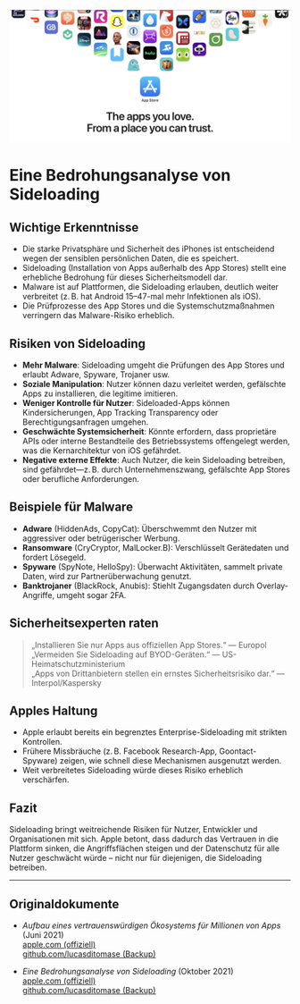 ![Banner](../assets/banner.png)  

# Eine Bedrohungsanalyse von Sideloading  

## Wichtige Erkenntnisse  

- Die starke Privatsphäre und Sicherheit des iPhones ist entscheidend wegen der sensiblen persönlichen Daten, die es speichert.  
- Sideloading (Installation von Apps außerhalb des App Stores) stellt eine erhebliche Bedrohung für dieses Sicherheitsmodell dar.  
- Malware ist auf Plattformen, die Sideloading erlauben, deutlich weiter verbreitet (z. B. hat Android 15–47-mal mehr Infektionen als iOS).  
- Die Prüfprozesse des App Stores und die Systemschutzmaßnahmen verringern das Malware-Risiko erheblich.  

## Risiken von Sideloading  

- **Mehr Malware**: Sideloading umgeht die Prüfungen des App Stores und erlaubt Adware, Spyware, Trojaner usw.  
- **Soziale Manipulation**: Nutzer können dazu verleitet werden, gefälschte Apps zu installieren, die legitime imitieren.  
- **Weniger Kontrolle für Nutzer**: Sideloaded-Apps können Kindersicherungen, App Tracking Transparency oder Berechtigungsanfragen umgehen.  
- **Geschwächte Systemsicherheit**: Könnte erfordern, dass proprietäre APIs oder interne Bestandteile des Betriebssystems offengelegt werden, was die Kernarchitektur von iOS gefährdet.  
- **Negative externe Effekte**: Auch Nutzer, die kein Sideloading betreiben, sind gefährdet—z. B. durch Unternehmenszwang, gefälschte App Stores oder berufliche Anforderungen.  

## Beispiele für Malware  

- **Adware** (HiddenAds, CopyCat): Überschwemmt den Nutzer mit aggressiver oder betrügerischer Werbung.  
- **Ransomware** (CryCryptor, MalLocker.B): Verschlüsselt Gerätedaten und fordert Lösegeld.  
- **Spyware** (SpyNote, HelloSpy): Überwacht Aktivitäten, sammelt private Daten, wird zur Partnerüberwachung genutzt.  
- **Banktrojaner** (BlackRock, Anubis): Stiehlt Zugangsdaten durch Overlay-Angriffe, umgeht sogar 2FA.  

## Sicherheitsexperten raten  

> „Installieren Sie nur Apps aus offiziellen App Stores.“ — Europol  
> „Vermeiden Sie Sideloading auf BYOD-Geräten.“ — US-Heimatschutzministerium  
> „Apps von Drittanbietern stellen ein ernstes Sicherheitsrisiko dar.“ — Interpol/Kaspersky  

## Apples Haltung  

- Apple erlaubt bereits ein begrenztes Enterprise-Sideloading mit strikten Kontrollen.  
- Frühere Missbräuche (z. B. Facebook Research-App, Goontact-Spyware) zeigen, wie schnell diese Mechanismen ausgenutzt werden.  
- Weit verbreitetes Sideloading würde dieses Risiko erheblich verschärfen.  

## Fazit  

Sideloading bringt weitreichende Risiken für Nutzer, Entwickler und Organisationen mit sich. Apple betont, dass dadurch das Vertrauen in die Plattform sinken, die Angriffsflächen steigen und der Datenschutz für alle Nutzer geschwächt würde – nicht nur für diejenigen, die Sideloading betreiben.  

---  

## Originaldokumente  

- *Aufbau eines vertrauenswürdigen Ökosystems für Millionen von Apps* (Juni 2021)  
  [apple.com (offiziell)](https://www.apple.com/privacy/docs/Building_a_Trusted_Ecosystem_for_Millions_of_Apps.pdf)  
  [github.com/lucasditomase (Backup)](https://github.com/lucasditomase/app-restrictions/blob/main/summary.pdf)  

- *Eine Bedrohungsanalyse von Sideloading* (Oktober 2021)  
  [apple.com (offiziell)](https://www.apple.com/privacy/docs/Building_a_Trusted_Ecosystem_for_Millions_of_Apps_A_Threat_Analysis_of_Sideloading.pdf)  
  [github.com/lucasditomase (Backup)](https://github.com/lucasditomase/app-restrictions/blob/main/threat-analysis.pdf)  
